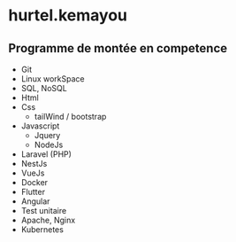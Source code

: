 # hurtel.kemayou



## Programme de montée en competence

- Git
- Linux workSpace
- SQL, NoSQL
- Html 
- Css
	+ tailWind / bootstrap
- Javascript
	+ Jquery 
	+ NodeJs	
- Laravel (PHP)
- NestJs
- VueJs
- Docker
- Flutter
- Angular
- Test unitaire
- Apache, Nginx
- Kubernetes
